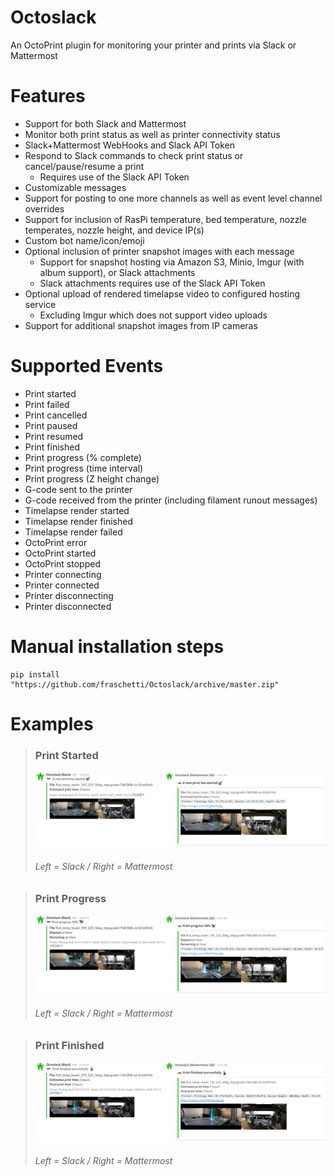 # Octoslack #
An OctoPrint plugin for monitoring your printer and prints via Slack or Mattermost

# Features #
 - Support for both Slack and Mattermost
 - Monitor both print status as well as printer connectivity status
 - Slack+Mattermost WebHooks and Slack API Token
 - Respond to Slack commands to check print status or cancel/pause/resume a print
     - Requires use of the Slack API Token
 - Customizable messages
 - Support for posting to one more channels as well as event level channel overrides
 - Support for inclusion of RasPi temperature, bed temperature, nozzle temperates, nozzle height, and device IP(s)
 - Custom bot name/icon/emoji
 - Optional inclusion of printer snapshot images with each message
     - Support for snapshot hosting via Amazon S3, Minio, Imgur (with album support), or Slack attachments
     - Slack attachments requires use of the Slack API Token
 - Optional upload of rendered timelapse video to configured hosting service
     - Excluding Imgur which does not support video uploads
 - Support for additional snapshot images from IP cameras
 
 # Supported Events #
 - Print started
 - Print failed
 - Print cancelled
 - Print paused
 - Print resumed
 - Print finished
 - Print progress (% complete)
 - Print progress (time interval)
 - Print progress (Z height change)
 - G-code sent to the printer
 - G-code received from the printer (including filament runout messages)
 - Timelapse render started
 - Timelapse render finished
 - Timelapse render failed
 - OctoPrint error
 - OctoPrint started
 - OctoPrint stopped
 - Printer connecting
 - Printer connected
 - Printer disconnecting
 - Printer disconnected

# Manual installation steps #

    pip install "https://github.com/fraschetti/Octoslack/archive/master.zip"

# Examples #

> ### Print Started ###
> ![Print started example](/screenshots/Octoslack-PrintStarted.png?raw=true)
> ###### Left = Slack  /  Right = Mattermost ######

> ### Print Progress ###
> ![Print progress example](/screenshots/Octoslack-PrintProgress.png?raw=true)
> ###### Left = Slack  /  Right = Mattermost ######

> ### Print Finished ###
> ![Print finished example](/screenshots/Octoslack-PrintFinished.png?raw=true)
> ###### Left = Slack  /  Right = Mattermost ######
